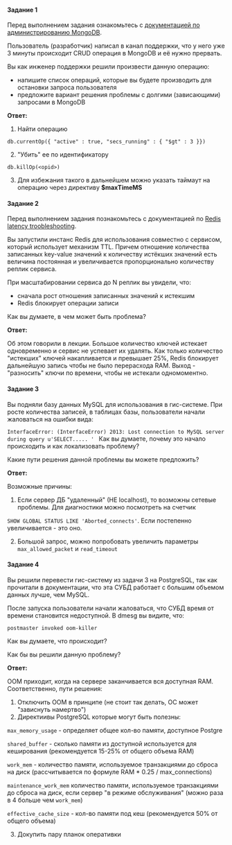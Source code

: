 #### Задание 1

Перед выполнением задания ознакомьтесь с [документацией по администрированию MongoDB](https://docs.mongodb.com/manual/administration/).

Пользователь (разработчик) написал в канал поддержки, что у него уже 3 минуты происходит CRUD операция в MongoDB и её нужно прервать.

Вы как инженер поддержки решили произвести данную операцию:

* напишите список операций, которые вы будете производить для остановки запроса пользователя
* предложите вариант решения проблемы с долгими (зависающими) запросами в MongoDB

**Ответ:**

1. Найти операцию

```
db.currentOp({ "active" : true, "secs_running" : { "$gt" : 3 }})
```

2. "Убить" ее по идентификатору

```
db.killOp(<opid>)
```

3. Для избежания такого в дальнейшем можно указать таймаут на операцию через директиву **$maxTimeMS**

#### Задание 2

Перед выполнением задания познакомьтесь с документацией по [Redis latency troobleshooting](https://redis.io/topics/latency).


Вы запустили инстанс Redis для использования совместно с сервисом, который использует механизм TTL. Причем отношение количества записанных key-value значений к количеству истёкших значений есть величина постоянная и увеличивается пропорционально количеству реплик сервиса.

При масштабировании сервиса до N реплик вы увидели, что:

* сначала рост отношения записанных значений к истекшим
* Redis блокирует операции записи

Как вы думаете, в чем может быть проблема?

**Ответ:**

Об этом говорили в лекции. Большое количество ключей истекает одновременно и сервис не успевает их удалять. Как только количество "истекших" ключей накапливается и превышает 25%, Redis блокирует дальнейшую запись чтобы не было перерасхода RAM. Выход - "разносить" ключи по времени, чтобы не истекали одномоментно. 

#### Задание 3

Вы подняли базу данных MySQL для использования в гис-системе. При росте количества записей, в таблицах базы, пользователи начали жаловаться на ошибки вида:

`InterfaceError: (InterfaceError) 2013: Lost connection to MySQL server during query u'SELECT..... '
`
Как вы думаете, почему это начало происходить и как локализовать проблему?

Какие пути решения данной проблемы вы можете предложить?

**Ответ:**

Возможные причины:

1. Если сервер ДБ "удаленный" (НЕ localhost), то возможны сетевые проблемы. Для диагностики можно посмотреть на счетчик

`SHOW GLOBAL STATUS LIKE 'Aborted_connects'`. Если постепенно увеличивается - это оно.

2. Большой запрос, можно попробовать увеличить параметры `max_allowed_packet` и `read_timeout`

#### Задание 4

Вы решили перевести гис-систему из задачи 3 на PostgreSQL, так как прочитали в документации, что эта СУБД работает с большим объемом данных лучше, чем MySQL.

После запуска пользователи начали жаловаться, что СУБД время от времени становится недоступной. В dmesg вы видите, что:

`postmaster invoked oom-killer`

Как вы думаете, что происходит?

Как бы вы решили данную проблему?

**Ответ:**

OOM приходит, когда на сервере заканчивается вся доступная RAM. Соответственно, пути решения:

1. Отключить OOM в принципе (не стоит так делать, ОС может "зависнуть намертво")
2. Директиивы PostgreSQL которые могут быть полезны:

`max_memory_usage` - определяет общее кол-во памяти, доступное Postgre

`shared_buffer` - сколько памяти из доступной используется для кеширования (рекомендуется 15-25% от общего объема RAM)

`work_mem` - количество памяти, используемое транзакциями до сброса на диск (рассчитывается по формуле RAM * 0.25 / max_connections)

`maintenance_work_mem` количество памяти, используемое транзакциями до сброса на диск, если сервер "в режиме обслуживания" (можно раза в 4 больше чем `work_mem`)

`effective_cache_size` - кол-во памяти под кеш (рекомендуется 50% от общего объема)

3. Докупить пару планок оперативки